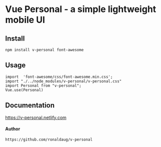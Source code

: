 # Vue Personal - a simple lightweight mobile UI

## Install 
```
npm install v-personal font-awesome
```

## Usage
```
import  'font-awesome/css/font-awesome.min.css';
import "./../node_modules/v-personal/v-personal.css"
import Personal from "v-personal";
Vue.use(Personal)
```

## Documentation 
https://v-personal.netlify.com

#### Author
```
https://github.com/ronaldaug/v-personal
```